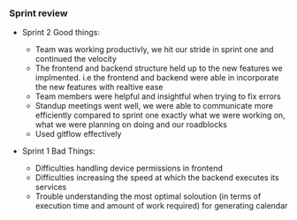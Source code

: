 ### Sprint review 

- Sprint 2 Good things:
  - Team was working productivly, we hit our stride in sprint one and continued the velocity
  - The frontend and backend structure held up to the new features we implmented. i.e the frontend and backend were able in incorporate the new features with realtive ease 
  - Team members were helpful and insightful when trying to fix errors
  - Standup meetings went well, we were able to communicate more efficiently compared to sprint one exactly what we were working on, what we were planning on doing and our roadblocks 
  - Used gitflow effectively 
  
- Sprint 1 Bad Things:
  - Difficulties handling device permissions in frontend
  - Difficulties increasing the speed at which the backend executes its services
  - Trouble understanding the most optimal soloution (in terms of execution time and amount of work required) for generating calendar

